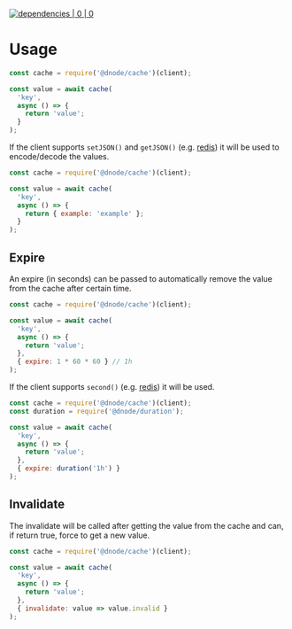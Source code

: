 [![dependencies | 0 | 0](https://img.shields.io/badge/dependencies-0%20|%200-green.svg)](DEPENDENCIES.md)

# Usage

```javascript
const cache = require('@dnode/cache')(client);

const value = await cache(
  'key',
  async () => {
    return 'value';
  }
);
```

If the client supports `setJSON()` and `getJSON()` (e.g. [redis](https://www.npmjs.com/package/@dnode/redis)) it will be 
used to encode/decode the values.

```javascript
const cache = require('@dnode/cache')(client);

const value = await cache(
  'key',
  async () => {
    return { example: 'example' };
  }
);
```

## Expire  

An expire (in seconds) can be passed to automatically remove the value from the cache after certain time.

```javascript
const cache = require('@dnode/cache')(client);

const value = await cache(
  'key',
  async () => {
    return 'value';
  },
  { expire: 1 * 60 * 60 } // 1h
);
```

If the client supports `second()` (e.g. [redis](https://www.npmjs.com/package/@dnode/duration)) it will be used.

```javascript
const cache = require('@dnode/cache')(client);
const duration = require('@dnode/duration');

const value = await cache(
  'key',
  async () => {
    return 'value';
  },
  { expire: duration('1h') }
);
```

## Invalidate  

The invalidate will be called after getting the value from the cache and can, if return true, force to get a new value.

```javascript
const cache = require('@dnode/cache')(client);

const value = await cache(
  'key',
  async () => {
    return 'value';
  },
  { invalidate: value => value.invalid }
);
```
